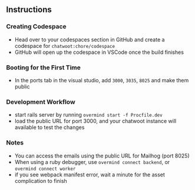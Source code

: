 ## Instructions

### Creating Codespace

- Head over to your codespaces section in GitHub and create a codespace for `chatwoot:chore/codespace`
- GitHub will open up the codespace in VSCode once the build finishes

### Booting for the  First Time
- In the ports tab in the visual studio, add `3000`, `3035`, `8025`  and make them public

### Development Workflow
- start rails server by running `overmind start -f Procfile.dev`
- load the public URL for port 3000, and your chatwoot instance will available to test the changes


### Notes
- You can access the emails using the public URL for Mailhog (port 8025)
- When using a ruby debugger, use `overmind connect backend`, or `overmind connect worker`
- if you see webpack manifest error, wait a minute for the asset complication to finish

